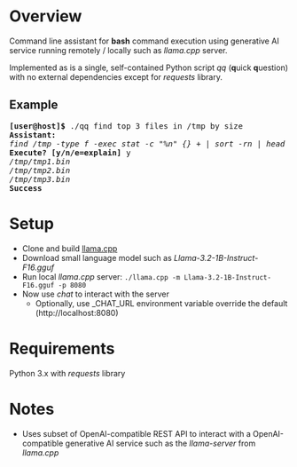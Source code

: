 Overview
========

Command line assistant for **bash** command execution using generative AI service running remotely / locally such as *llama.cpp* server.

Implemented as is a single, self-contained Python script *qq* (**q**uick **q**uestion) with no external dependencies except for *requests* library.

Example
-------

<pre>
<b>[user@host]$</b> ./qq find top 3 files in /tmp by size
<b>Assistant:</b>
<i>find /tmp -type f -exec stat -c "%n" {} + | sort -rn | head -3</i>
<b>Execute? [y/n/e=explain]</b> y
<i>/tmp/tmp1.bin</i>
<i>/tmp/tmp2.bin</i>
<i>/tmp/tmp3.bin</i>
<b>Success</b>
</pre>

Setup
=====

* Clone and build [llama.cpp](https://github.com/ggml-org/llama.cpp)
* Download small language model such as *Llama-3.2-1B-Instruct-F16.gguf*
* Run local *llama.cpp* server: `./llama.cpp -m Llama-3.2-1B-Instruct-F16.gguf -p 8080`
* Now use *chat* to interact with the server
  * Optionally, use _CHAT_URL environment variable override the default (http://localhost:8080)


Requirements
============

Python 3.x with *requests* library


Notes
======
* Uses subset of OpenAI-compatible REST API to interact with a OpenAI-compatible generative AI service such as the *llama-server* from *llama.cpp*
